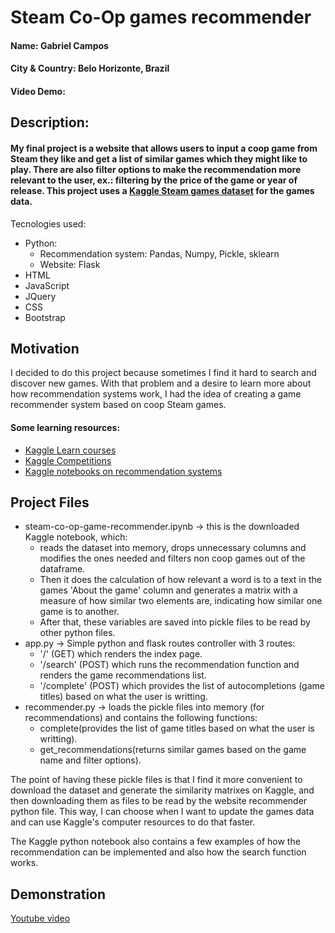 # Steam Co-Op games recommender
#### Name: Gabriel Campos
#### City & Country: Belo Horizonte, Brazil
#### Video Demo:  <URL HERE>
## Description: 
#### My final project is a website that allows users to input a coop game from Steam they like and get a list of similar games which they might like to play. There are also filter options to make the recommendation more relevant to the user, ex.: filtering by the price of the game or year of release. This project uses a [Kaggle Steam games dataset](https://www.kaggle.com/datasets/fronkongames/steam-games-dataset/) for the games data.

Tecnologies used: 
- Python:
    - Recommendation system: Pandas, Numpy, Pickle, sklearn 
    - Website: Flask
- HTML
- JavaScript
- JQuery
- CSS
- Bootstrap

## Motivation
I decided to do this project because sometimes I find it hard to search and discover new games. With that problem and a desire to learn more about how recommendation systems work, I had the idea of creating a game recommender system based on coop Steam games.
#### Some learning resources:
- [Kaggle Learn courses](https://www.kaggle.com/learn)
- [Kaggle Competitions](https://www.kaggle.com/competitions)
- [Kaggle notebooks on recommendation systems](https://www.kaggle.com/search?q=recommendation)


## Project Files
-  steam-co-op-game-recommender.ipynb -> this is the downloaded Kaggle notebook, which:
    - reads the dataset into memory, drops unnecessary columns and modifies the ones needed and filters non coop games out of the dataframe.
    -  Then it does the calculation of how relevant a word is to a text in the games 'About the game' column and generates a matrix with a measure of how similar two elements are, indicating how similar one game is to another.
    -  After that, these variables are saved into pickle files to be read by other python files.
-  app.py -> Simple python and flask routes controller with 3 routes:
    - '/' (GET) which renders the index page.
    - '/search' (POST) which runs the recommendation function and renders the game recommendations list.
    - '/complete' (POST) which provides the list of autocompletions (game titles) based on what the user is writting.
-  recommender.py -> loads the pickle files into memory (for recommendations) and contains the following functions:
    - complete(provides the list of game titles based on what the user is writting).
    - get_recommendations(returns similar games based on the game name and filter options).

The point of having these pickle files is that I find it more convenient to download the dataset and generate the similarity matrixes on Kaggle, and then downloading them as files to be read by the website recommender python file. This way, I can choose when I want to update the games data and can use Kaggle's computer resources to do that faster.

The Kaggle python notebook also contains a few examples of how the recommendation can be implemented and also how the search function works.

## Demonstration
[Youtube video](https://www.youtube.com/)

